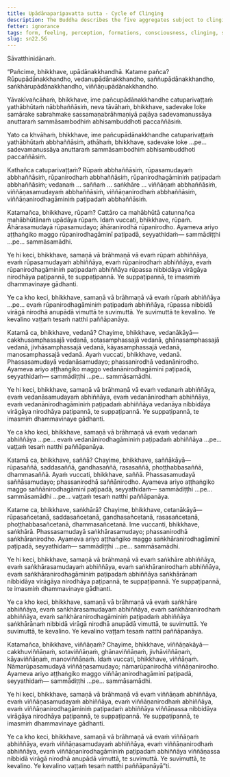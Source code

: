 ```yaml
---
title: Upādānaparipavatta sutta - Cycle of Clinging
description: The Buddha describes the five aggregates subject to clinging - form, feeling, perception, formations, and consciousness.
fetter: ignorance
tags: form, feeling, perception, formations, consciousness, clinging, sn, sn22-34, sn22
slug: sn22.56
---
```


Sāvatthinidānaṁ.

“Pañcime, bhikkhave, upādānakkhandhā. Katame pañca? Rūpupādānakkhandho, vedanupādānakkhandho, saññupādānakkhandho, saṅkhārupādānakkhandho, viññāṇupādānakkhandho.

Yāvakīvañcāhaṁ, bhikkhave, ime pañcupādānakkhandhe catuparivaṭṭaṁ yathābhūtaṁ nābbhaññāsiṁ, neva tāvāhaṁ, bhikkhave, sadevake loke samārake sabrahmake sassamaṇabrāhmaṇiyā pajāya sadevamanussāya anuttaraṁ sammāsambodhiṁ abhisambuddhoti paccaññāsiṁ.

Yato ca khvāhaṁ, bhikkhave, ime pañcupādānakkhandhe catuparivaṭṭaṁ yathābhūtaṁ abbhaññāsiṁ, athāhaṁ, bhikkhave, sadevake loke …pe… sadevamanussāya anuttaraṁ sammāsambodhiṁ abhisambuddhoti paccaññāsiṁ.

Kathañca catuparivaṭṭaṁ? Rūpaṁ abbhaññāsiṁ, rūpasamudayaṁ abbhaññāsiṁ, rūpanirodhaṁ abbhaññāsiṁ, rūpanirodhagāminiṁ paṭipadaṁ abbhaññāsiṁ; vedanaṁ … saññaṁ … saṅkhāre … viññāṇaṁ abbhaññāsiṁ, viññāṇasamudayaṁ abbhaññāsiṁ, viññāṇanirodhaṁ abbhaññāsiṁ, viññāṇanirodhagāminiṁ paṭipadaṁ abbhaññāsiṁ.

Katamañca, bhikkhave, rūpaṁ? Cattāro ca mahābhūtā catunnañca mahābhūtānaṁ upādāya rūpaṁ. Idaṁ vuccati, bhikkhave, rūpaṁ. Āhārasamudayā rūpasamudayo; āhāranirodhā rūpanirodho. Ayameva ariyo aṭṭhaṅgiko maggo rūpanirodhagāminī paṭipadā, seyyathidaṁ— sammādiṭṭhi …pe… sammāsamādhi.

Ye hi keci, bhikkhave, samaṇā vā brāhmaṇā vā evaṁ rūpaṁ abhiññāya, evaṁ rūpasamudayaṁ abhiññāya, evaṁ rūpanirodhaṁ abhiññāya, evaṁ rūpanirodhagāminiṁ paṭipadaṁ abhiññāya rūpassa nibbidāya virāgāya nirodhāya paṭipannā, te suppaṭipannā. Ye suppaṭipannā, te imasmiṁ dhammavinaye gādhanti.

Ye ca kho keci, bhikkhave, samaṇā vā brāhmaṇā vā evaṁ rūpaṁ abhiññāya …pe… evaṁ rūpanirodhagāminiṁ paṭipadaṁ abhiññāya, rūpassa nibbidā virāgā nirodhā anupādā vimuttā te suvimuttā. Ye suvimuttā te kevalino. Ye kevalino vaṭṭaṁ tesaṁ natthi paññāpanāya.

Katamā ca, bhikkhave, vedanā? Chayime, bhikkhave, vedanākāyā— cakkhusamphassajā vedanā, sotasamphassajā vedanā, ghānasamphassajā vedanā, jivhāsamphassajā vedanā, kāyasamphassajā vedanā, manosamphassajā vedanā. Ayaṁ vuccati, bhikkhave, vedanā. Phassasamudayā vedanāsamudayo; phassanirodhā vedanānirodho. Ayameva ariyo aṭṭhaṅgiko maggo vedanānirodhagāminī paṭipadā, seyyathidaṁ— sammādiṭṭhi …pe… sammāsamādhi.

Ye hi keci, bhikkhave, samaṇā vā brāhmaṇā vā evaṁ vedanaṁ abhiññāya, evaṁ vedanāsamudayaṁ abhiññāya, evaṁ vedanānirodhaṁ abhiññāya, evaṁ vedanānirodhagāminiṁ paṭipadaṁ abhiññāya vedanāya nibbidāya virāgāya nirodhāya paṭipannā, te suppaṭipannā. Ye suppaṭipannā, te imasmiṁ dhammavinaye gādhanti.

Ye ca kho keci, bhikkhave, samaṇā vā brāhmaṇā vā evaṁ vedanaṁ abhiññāya …pe… evaṁ vedanānirodhagāminiṁ paṭipadaṁ abhiññāya …pe… vaṭṭaṁ tesaṁ natthi paññāpanāya.

Katamā ca, bhikkhave, saññā? Chayime, bhikkhave, saññākāyā— rūpasaññā, saddasaññā, gandhasaññā, rasasaññā, phoṭṭhabbasaññā, dhammasaññā. Ayaṁ vuccati, bhikkhave, saññā. Phassasamudayā saññāsamudayo; phassanirodhā saññānirodho. Ayameva ariyo aṭṭhaṅgiko maggo saññānirodhagāminī paṭipadā, seyyathidaṁ— sammādiṭṭhi …pe… sammāsamādhi …pe… vaṭṭaṁ tesaṁ natthi paññāpanāya.

Katame ca, bhikkhave, saṅkhārā? Chayime, bhikkhave, cetanākāyā— rūpasañcetanā, saddasañcetanā, gandhasañcetanā, rasasañcetanā, phoṭṭhabbasañcetanā, dhammasañcetanā. Ime vuccanti, bhikkhave, saṅkhārā. Phassasamudayā saṅkhārasamudayo; phassanirodhā saṅkhāranirodho. Ayameva ariyo aṭṭhaṅgiko maggo saṅkhāranirodhagāminī paṭipadā, seyyathidaṁ— sammādiṭṭhi …pe… sammāsamādhi.

Ye hi keci, bhikkhave, samaṇā vā brāhmaṇā vā evaṁ saṅkhāre abhiññāya, evaṁ saṅkhārasamudayaṁ abhiññāya, evaṁ saṅkhāranirodhaṁ abhiññāya, evaṁ saṅkhāranirodhagāminiṁ paṭipadaṁ abhiññāya saṅkhārānaṁ nibbidāya virāgāya nirodhāya paṭipannā, te suppaṭipannā. Ye suppaṭipannā, te imasmiṁ dhammavinaye gādhanti.

Ye ca kho keci, bhikkhave, samaṇā vā brāhmaṇā vā evaṁ saṅkhāre abhiññāya, evaṁ saṅkhārasamudayaṁ abhiññāya, evaṁ saṅkhāranirodhaṁ abhiññāya, evaṁ saṅkhāranirodhagāminiṁ paṭipadaṁ abhiññāya saṅkhārānaṁ nibbidā virāgā nirodhā anupādā vimuttā, te suvimuttā. Ye suvimuttā, te kevalino. Ye kevalino vaṭṭaṁ tesaṁ natthi paññāpanāya.

Katamañca, bhikkhave, viññāṇaṁ? Chayime, bhikkhave, viññāṇakāyā— cakkhuviññāṇaṁ, sotaviññāṇaṁ, ghānaviññāṇaṁ, jivhāviññāṇaṁ, kāyaviññāṇaṁ, manoviññāṇaṁ. Idaṁ vuccati, bhikkhave, viññāṇaṁ. Nāmarūpasamudayā viññāṇasamudayo; nāmarūpanirodhā viññāṇanirodho. Ayameva ariyo aṭṭhaṅgiko maggo viññāṇanirodhagāminī paṭipadā, seyyathidaṁ— sammādiṭṭhi …pe… sammāsamādhi.

Ye hi keci, bhikkhave, samaṇā vā brāhmaṇā vā evaṁ viññāṇaṁ abhiññāya, evaṁ viññāṇasamudayaṁ abhiññāya, evaṁ viññāṇanirodhaṁ abhiññāya, evaṁ viññāṇanirodhagāminiṁ paṭipadaṁ abhiññāya viññāṇassa nibbidāya virāgāya nirodhāya paṭipannā, te suppaṭipannā. Ye suppaṭipannā, te imasmiṁ dhammavinaye gādhanti.

Ye ca kho keci, bhikkhave, samaṇā vā brāhmaṇā vā evaṁ viññāṇaṁ abhiññāya, evaṁ viññāṇasamudayaṁ abhiññāya, evaṁ viññāṇanirodhaṁ abhiññāya, evaṁ viññāṇanirodhagāminiṁ paṭipadaṁ abhiññāya viññāṇassa nibbidā virāgā nirodhā anupādā vimuttā, te suvimuttā. Ye suvimuttā, te kevalino. Ye kevalino vaṭṭaṁ tesaṁ natthi paññāpanāyā”ti.
